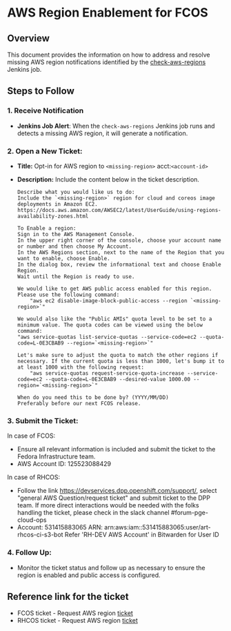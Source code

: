 # AWS Region Enablement for FCOS

## Overview

This document provides the information on how to address and resolve missing AWS region notifications identified by the [check-aws-regions](https://github.com/coreos/fedora-coreos-pipeline/blob/main/jobs/check-aws-regions.Jenkinsfile) Jenkins job. 

## Steps to Follow

### 1. Receive Notification

- **Jenkins Job Alert**: When the `check-aws-regions` Jenkins job runs and detects a missing AWS region, it will generate a notification.

### 2. Open a New Ticket:

- **Title:** Opt-in for AWS region to `<missing-region>` acct:`<account-id>`
- **Description:** Include the content below in the ticket description.

    ```
    Describe what you would like us to do:
    Include the `<missing-region>` region for cloud and coreos image deployments in Amazon EC2.
    https://docs.aws.amazon.com/AWSEC2/latest/UserGuide/using-regions-availability-zones.html

    To Enable a region:
    Sign in to the AWS Management Console.
    In the upper right corner of the console, choose your account name or number and then choose My Account.
    In the AWS Regions section, next to the name of the Region that you want to enable, choose Enable.
    In the dialog box, review the informational text and choose Enable Region.
    Wait until the Region is ready to use.

    We would like to get AWS public access enabled for this region. Please use the following command:
        "aws ec2 disable-image-block-public-access --region `<missing-region>`"

    We would also like the "Public AMIs" quota level to be set to a minimum value. The quota codes can be viewed using the below command:
	"aws service-quotas list-service-quotas --service-code=ec2 --quota-code=L-0E3CBAB9 --region=`<missing-region>`"

    Let's make sure to adjust the quota to match the other regions if necessary. If the current quota is less than 1000, let's bump it to at least 1000 with the following request:
        "aws service-quotas request-service-quota-increase --service-code=ec2 --quota-code=L-0E3CBAB9 --desired-value 1000.00 --region=`<missing-region>`"

    When do you need this to be done by? (YYYY/MM/DD)
    Preferably before our next FCOS release.
    ```

### 3. Submit the Ticket:

In case of FCOS:
- Ensure all relevant information is included and submit the ticket to the Fedora Infrastructure team.
- AWS Account ID: 125523088429

In case of RHCOS:
- Follow the link https://devservices.dpp.openshift.com/support/, select "general AWS Question/request ticket" and submit ticket to the DPP team.
  If more direct interactions would be needed with the folks handling the ticket, please check in the slack channel #forum-pge-cloud-ops
- Account: 531415883065
  ARN: arn:aws:iam::531415883065:user/art-rhcos-ci-s3-bot
  Refer 'RH-DEV AWS Account' in Bitwarden for User ID

### 4. Follow Up:

- Monitor the ticket status and follow up as necessary to ensure the region is enabled and public access is configured.

## Reference link for the ticket

- FCOS ticket - Request AWS region [ticket](https://pagure.io/fedora-infrastructure/issue/11707)
- RHCOS ticket - Request AWS region [ticket](https://issues.redhat.com/browse/DPP-16314)
